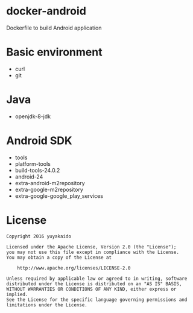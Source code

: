 # docker-android

Dockerfile to build Android application

# Basic environment

- curl
- git

# Java

- openjdk-8-jdk

# Android SDK

- tools
- platform-tools
- build-tools-24.0.2
- android-24
- extra-android-m2repository
- extra-google-m2repository
- extra-google-google_play_services

# License

```
Copyright 2016 yuyakaido

Licensed under the Apache License, Version 2.0 (the "License");
you may not use this file except in compliance with the License.
You may obtain a copy of the License at

    http://www.apache.org/licenses/LICENSE-2.0

Unless required by applicable law or agreed to in writing, software
distributed under the License is distributed on an "AS IS" BASIS,
WITHOUT WARRANTIES OR CONDITIONS OF ANY KIND, either express or implied.
See the License for the specific language governing permissions and
limitations under the License.
```
